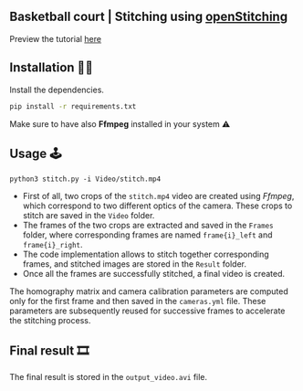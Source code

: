 ## Basketball court | Stitching using [openStitching](https://github.com/OpenStitching)

Preview the tutorial [here](https://github.com/lukasalexanderweber/stitching_tutorial/blob/master/docs/Stitching%20Tutorial.md)

## Installation 👷‍♂️

Install the dependencies.

```bash
pip install -r requirements.txt
```

Make sure to have also **Ffmpeg** installed in your system ⚠️
## Usage 🕹️

```
python3 stitch.py -i Video/stitch.mp4
```
- First of all, two crops of the `stitch.mp4` video are created using *Ffmpeg*, which correspond to two different optics of the camera. These crops to stitch are saved in the `Video` folder.
- The frames of the two crops are extracted and saved in the `Frames` folder, where corresponding frames are named `frame{i}_left` and `frame{i}_right`.
- The code implementation allows to stitch together corresponding frames, and stitched images are stored in the `Result` folder.
- Once all the frames are successfully stitched, a final video is created.

The homography matrix and camera calibration parameters are computed only for the first frame and then saved in the `cameras.yml` file. These parameters are subsequently reused for successive frames to accelerate the stitching process.

## Final result 🎞️

The final result is stored in the `output_video.avi` file.
